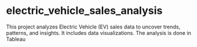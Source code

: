 # electric_vehicle_sales_analysis
This project analyzes Electric Vehicle (EV) sales data to uncover trends, patterns, and insights. It includes data visualizations. The analysis is done in Tableau

